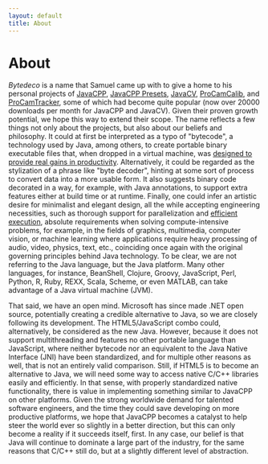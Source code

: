 ```yaml
---
layout: default
title: About
---
```


About
=====

*Bytedeco* is a name that Samuel came up with to give a home to his personal projects of [JavaCPP](https://github.com/bytedeco/javacpp), [JavaCPP Presets](https://github.com/bytedeco/javacpp-presets), [JavaCV](https://github.com/bytedeco/javacv), [ProCamCalib](https://github.com/bytedeco/procamcalib), and [ProCamTracker](https://github.com/bytedeco/procamtracker), some of which had become quite popular (now over 20000 downloads per month for JavaCPP and JavaCV). Given their proven growth potential, we hope this way to extend their scope. The name reflects a few things not only about the projects, but also about our beliefs and philosophy. It could at first be interpreted as a typo of "bytecode", a technology used by Java, among others, to create portable binary executable files that, when dropped in a virtual machine, was [designed to provide real gains in productivity](http://www.oracle.com/technetwork/java/langenv-140151.html). Alternatively, it could be regarded as the stylization of a phrase like "byte decoder", hinting at some sort of process to convert data into a more usable form. It also suggests binary code decorated in a way, for example, with Java annotations, to support extra features either at build time or at runtime. Finally, one could infer an artistic desire for minimalist and elegant design, all the while accepting engineering necessities, such as thorough support for parallelization and [efficient execution](http://benchmarksgame.alioth.debian.org/u64q/which-programs-are-fastest.php), absolute requirements when solving compute-intensive problems, for example, in the fields of graphics, multimedia, computer vision, or machine learning where applications require heavy processing of audio, video, physics, text, etc., coinciding once again with the original governing principles behind Java technology. To be clear, we are not referring to the Java language, but the Java platform. Many other languages, for instance, BeanShell, Clojure, Groovy, JavaScript, Perl, Python, R, Ruby, REXX, Scala, Scheme, or even MATLAB, can take advantage of a Java virtual machine (JVM).

That said, we have an open mind. Microsoft has since made .NET open source, potentially creating a credible alternative to Java, so we are closely following its development. The HTML5/JavaScript combo could, alternatively, be considered as the new Java. However, because it does not support multithreading and features no other portable language than JavaScript, where neither bytecode nor an equivalent to the Java Native Interface (JNI) have been standardized, and for multiple other reasons as well, that is not an entirely valid comparison. Still, if HTML5 is to become an alternative to Java, we will need some way to access native C/C++ libraries easily and efficiently. In that sense, with properly standardized native functionality, there is value in implementing something similar to JavaCPP on other platforms. Given the strong worldwide demand for talented software engineers, and the time they could save developing on more productive platforms, we hope that JavaCPP becomes a catalyst to help steer the world ever so slightly in a better direction, but this can only become a reality if it succeeds itself, first. In any case, our belief is that Java will continue to dominate a large part of the industry, for the same reasons that C/C++ still do, but at a slightly different level of abstraction.

